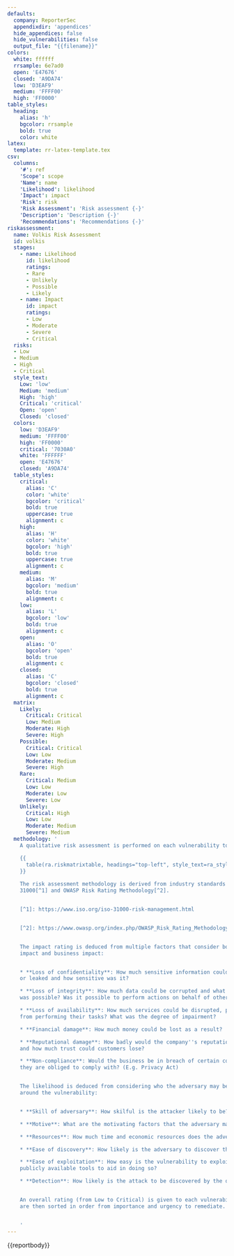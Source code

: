 ```yaml
---
defaults:
  company: ReporterSec
  appendixdir: 'appendices'
  hide_appendices: false
  hide_vulnerabilities: false
  output_file: "{{filename}}"
colors:
  white: ffffff
  rrsample: 6e7ad0
  open: 'E47676'
  closed: 'A9DA74'
  low: 'D3EAF9'
  medium: 'FFFF00'
  high: 'FF0000'
table_styles:
  heading:
    alias: 'h'
    bgcolor: rrsample
    bold: true
    color: white
latex:
  template: rr-latex-template.tex
csv:
  columns:
    '#': ref
    'Scope': scope
    'Name': name
    'Likelihood': likelihood
    'Impact': impact
    'Risk': risk
    'Risk Assessment': 'Risk assessment {-}'
    'Description': 'Description {-}'
    'Recommendations': 'Recommendations {-}'
riskassessment:
  name: Volkis Risk Assessment
  id: volkis
  stages:
    - name: Likelihood
      id: likelihood
      ratings:
      - Rare
      - Unlikely
      - Possible
      - Likely
    - name: Impact
      id: impact
      ratings:
      - Low
      - Moderate
      - Severe
      - Critical
  risks:
  - Low
  - Medium
  - High
  - Critical
  style_text:
    Low: 'low'
    Medium: 'medium'
    High: 'high'
    Critical: 'critical'
    Open: 'open'
    Closed: 'closed'
  colors:
    low: 'D3EAF9'
    medium: 'FFFF00'
    high: 'FF0000'
    critical: '7030A0'
    white: 'FFFFFF'
    open: 'E47676'
    closed: 'A9DA74'
  table_styles:
    critical:
      alias: 'C'
      color: 'white'
      bgcolor: 'critical'
      bold: true
      uppercase: true
      alignment: c
    high:
      alias: 'H'
      color: 'white'
      bgcolor: 'high'
      bold: true
      uppercase: true
      alignment: c
    medium:
      alias: 'M'
      bgcolor: 'medium'
      bold: true
      alignment: c
    low:
      alias: 'L'
      bgcolor: 'low'
      bold: true
      alignment: c
    open:
      alias: 'O'
      bgcolor: 'open'
      bold: true
      alignment: c
    closed:
      alias: 'C'
      bgcolor: 'closed'
      bold: true
      alignment: c
  matrix:
    Likely:
      Critical: Critical
      Low: Medium
      Moderate: High
      Severe: High
    Possible:
      Critical: Critical
      Low: Low
      Moderate: Medium
      Severe: High
    Rare:
      Critical: Medium
      Low: Low
      Moderate: Low
      Severe: Low
    Unlikely:
      Critical: High
      Low: Low
      Moderate: Medium
      Severe: Medium
  methodology: '
    A qualitative risk assessment is performed on each vulnerability to determine the impact and likelihood of the vulnerability being exploited. An overall risk is calculated based on the table below:

    {{
      table(ra.riskmatrixtable, headings="top-left", style_text=ra_style_text, colwidths=[18,10,10,10,10], colalign=["l","c","c","c","c"])
    }}
    
    The risk assessment methodology is derived from industry standards such as ISO
    31000[^1] and OWASP Risk Rating Methodology[^2].


    [^1]: https://www.iso.org/iso-31000-risk-management.html


    [^2]: https://www.owasp.org/index.php/OWASP_Risk_Rating_Methodology


    The impact rating is deduced from multiple factors that consider both technical
    impact and business impact:


    * **Loss of confidentiality**: How much sensitive information could be accessed
    or leaked and how sensitive was it?

    * **Loss of integrity**: How much data could be corrupted and what degree of corruption
    was possible? Was it possible to perform actions on behalf of others?

    * **Loss of availability**: How much services could be disrupted, preventing users
    from performing their tasks? What was the degree of impairment?

    * **Financial damage**: How much money could be lost as a result?

    * **Reputational damage**: How badly would the company''s reputation be damaged
    and how much trust could customers lose?

    * **Non-compliance**: Would the business be in breach of certain compliance standards
    they are obliged to comply with? (E.g. Privacy Act)


    The likelihood is deduced from considering who the adversary may be and factors
    around the vulnerability:


    * **Skill of adversary**: How skilful is the attacker likely to be?

    * **Motive**: What are the motivating factors that the adversary may have?

    * **Resources**: How much time and economic resources does the adversary have?

    * **Ease of discovery**: How likely is the adversary to discover the vulnerability?

    * **Ease of exploitation**: How easy is the vulnerability to exploit and are there
    publicly available tools to aid in doing so?

    * **Detection**: How likely is the attack to be discovered by the organisation?


    An overall rating (from Low to Critical) is given to each vulnerability. The vulnerabilities
    are then sorted in order from importance and urgency to remediate.


    '
---
```


{{reportbody}}
